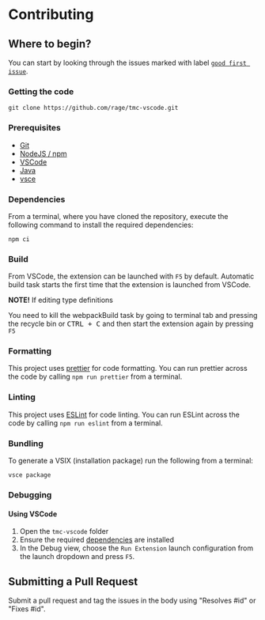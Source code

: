 # Contributing

## Where to begin?

You can start by looking through the issues marked with label [`good first issue`](https://github.com/rage/tmc-vscode/labels/good%20first%20issue).

### Getting the code

```
git clone https://github.com/rage/tmc-vscode.git
```

### Prerequisites

- [Git](https://git-scm.com/)
- [NodeJS / npm](https://nodejs.org/)
- [VSCode](https://code.visualstudio.com/)
- [Java](https://www.java.com/)
- [vsce](https://www.npmjs.com/package/vsce)

### Dependencies

From a terminal, where you have cloned the repository, execute the following command to install the required dependencies:

```
npm ci
```

### Build

From VSCode, the extension can be launched with `F5` by default.
Automatic build task starts the first time that the extension is launched from VSCode.

**NOTE!** If editing type definitions

You need to kill the webpackBuild task by going to terminal tab and pressing the recycle bin or <kbd>CTRL + C</kbd> and then start the extension again by pressing `F5`

### Formatting

This project uses [prettier](https://prettier.io/) for code formatting. You can run prettier across the code by calling `npm run prettier` from a terminal.

### Linting

This project uses [ESLint](https://eslint.org/) for code linting. You can run ESLint across the code by calling `npm run eslint` from a terminal.

### Bundling

To generate a VSIX (installation package) run the following from a terminal:

```
vsce package
```

### Debugging

#### Using VSCode

1. Open the `tmc-vscode` folder
2. Ensure the required [dependencies](#dependencies) are installed
3. In the Debug view, choose the `Run Extension` launch configuration from the launch dropdown and press `F5`.

## Submitting a Pull Request

Submit a pull request and tag the issues in the body using "Resolves #id" or "Fixes #id".